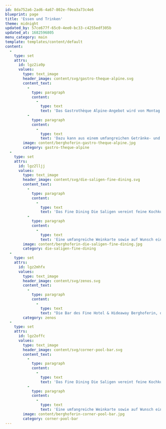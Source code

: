 ```yaml
---
id: 8da752a6-2ad6-4a67-802e-f0ea3a73c4e6
blueprint: page
title: 'Essen und Trinken'
theme: midnight
updated_by: 57ce677f-65c0-4ee0-bc33-c4255edf305b
updated_at: 1682596805
menu_category: main
template: templates/content/default
content:
  -
    type: set
    attrs:
      id: lgz2ia9p
      values:
        type: text_image
        header_image: content/svg/gastro-theque-alpine.svg
        content_text:
          -
            type: paragraph
            content:
              -
                type: text
                text: 'Das Gastrothèque Alpine-Angebot wird von Montag bis Freitag auf der Terrasse sowie in der Veranda serviert und umfasst eine feine Auswahl an Mittagsspeisen für einen kleinen oder umfangreicheren Lunch – von innovativ interpretierten traditionellen Gerichten über lokal gefärbten internationalen Klassikern bis hin zu raffinierten, saisonal abgestimmten Kreationen.'
          -
            type: paragraph
            content:
              -
                type: text
                text: 'Dazu kann aus einem umfangreichen Getränke- und Weinangebot mit einem besonderen Schwerpunkt auf ausgesuchten lokalen Produkten und Besonderheiten gewählt werden.'
        image: content/berghoferin-gastro-theque-alpine.jpg
        category: gastro-theque-alpine
  -
    type: set
    attrs:
      id: lgz2lljj
      values:
        type: text_image
        header_image: content/svg/die-saligen-fine-dining.svg
        content_text:
          -
            type: paragraph
            content:
              -
                type: text
                text: 'Das Fine Dining Die Saligen vereint feine Kochkunst, hohe Weinkultur, leidenschaftlichen Service und besonderes Ambiente. In raffiniert-eleganter Atmosphäre wird hier abends und am Wochenende auch mittags eine vom Bemühen um tiefes Verständnis für Produkte und ihre optimale Zubereitung geleitete Küche serviert, weitgehend saisonal und regional, frisch zubereitet, lokal inspiriert und innovativ weiterentwickelt.'
          -
            type: paragraph
            content:
              -
                type: text
                text: 'Eine umfangreiche Weinkarte sowie auf Wunsch eine individuelle fein abgestimmte Weinbegleitung, ein um höchste Diskretion und Aufmerksamkeit bemühter Service und die jeweils eigene, indes immer besondere Atmosphäre der verschiedenen den Gästen zur Verfügung stehenden Restaurantbereichen, vom Saal über die Veranda und Terrasse bis hin zur gotischen Stube, runden ein kulinarisches Fine-Dining-Erlebnis in den Saligen ab.'
        image: content/berghoferin-die-saligen-fine-dining.jpg
        category: die-saligen-fine-dining
  -
    type: set
    attrs:
      id: lgz2mhfx
      values:
        type: text_image
        header_image: content/svg/zenos.svg
        content_text:
          -
            type: paragraph
            content:
              -
                type: text
                text: "Die Bar des Fine Hotel & Hideaway Berghoferin, das Zeno's, zentral im Haus am Ende der Lobby gelegen und von früh morgens bis spät abends geöffnet, ist der Angelpunkt des Hauses. Mit Kaminecke, Lesezimmer und Rauchersalon, die ebenso zur Bar gehören wie die Vielzahl an Büchern der auf diversen Standorten im Parterre verteilten umfangreichen Bibliothek, bietet das Zeno’s etliche Rückzugsnischen und Verweilecken. Seine diskret-vertrauliche Salonatmosphäre und das schicke, mondäne Ambiente laden dabei gleichermaßen zu aromatischen Kaffee-Spezialitäten und erlesenem Teegenuss wie zu klassischen Aperitif-Cocktails oder gediegenen After-Dinner-Drinks."
        category: zenos
  -
    type: set
    attrs:
      id: lgz2offc
      values:
        type: text_image
        header_image: content/svg/corner-pool-bar.svg
        content_text:
          -
            type: paragraph
            content:
              -
                type: text
                text: 'Das Fine Dining Die Saligen vereint feine Kochkunst, hohe Weinkultur, leidenschaftlichen Service und besonderes Ambiente. In raffiniert-eleganter Atmosphäre wird hier abends und am Wochenende auch mittags eine vom Bemühen um tiefes Verständnis für Produkte und ihre optimale Zubereitung geleitete Küche serviert, weitgehend saisonal und regional, frisch zubereitet, lokal inspiriert und innovativ weiterentwickelt.'
          -
            type: paragraph
            content:
              -
                type: text
                text: 'Eine umfangreiche Weinkarte sowie auf Wunsch eine individuelle fein abgestimmte Weinbegleitung, ein um höchste Diskretion und Aufmerksamkeit bemühter Service und die jeweils eigene, indes immer besondere Atmosphäre der verschiedenen den Gästen zur Verfügung stehenden Restaurantbereichen, vom Saal über die Veranda und Terrasse bis hin zur gotischen Stube, runden ein kulinarisches Fine-Dining-Erlebnis in den Saligen ab.'
        image: content/berghoferin-corner-pool-bar.jpg
        category: corner-pool-bar
---
```

